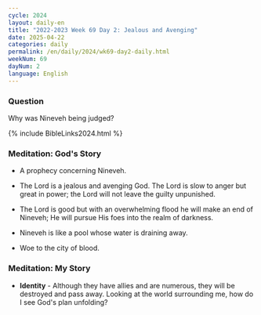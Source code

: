 ```yaml
---
cycle: 2024
layout: daily-en
title: "2022-2023 Week 69 Day 2: Jealous and Avenging"
date: 2025-04-22
categories: daily
permalink: /en/daily/2024/wk69-day2-daily.html
weekNum: 69
dayNum: 2
language: English
---
```


### Question     
Why was Nineveh being judged?

{% include BibleLinks2024.html %} 

### Meditation: God's Story   
+ A prophecy concerning Nineveh. 

+ The Lord is a jealous and avenging God. The Lord is slow to anger but great in power; the Lord will not leave the guilty unpunished. 

+ The Lord is good but with an overwhelming flood he will make an end of Nineveh; He will pursue His foes into the realm of darkness. 

+ Nineveh is like a pool whose water is draining away. 

+ Woe to the city of blood. 

### Meditation: My Story   
+ **Identity** - Although they have allies and are numerous, they will be destroyed and pass away. Looking at the world surrounding me, how do I see God's plan unfolding? 
